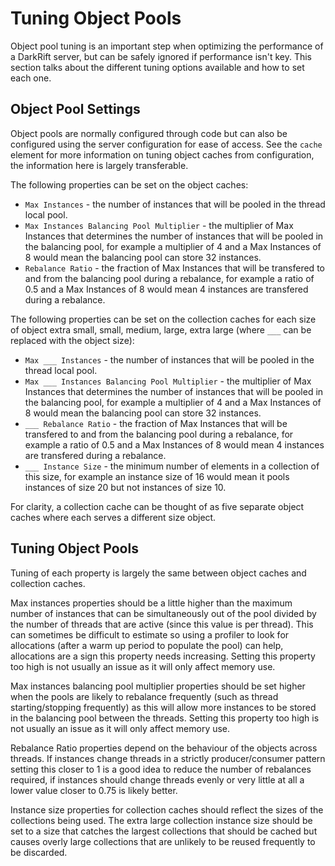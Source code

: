 # Tuning Object Pools
Object pool tuning is an important step when optimizing the performance of a DarkRift server, but can be safely ignored if performance isn't key. This section talks about the different tuning options available and how to set each one.

## Object Pool Settings
Object pools are normally configured through code but can also be configured using the server configuration for ease of access. See the `cache` element for more information on tuning object caches from configuration, the information here is largely transferable.

The following properties can be set on the object caches:
- `Max Instances` - the number of instances that will be pooled in the thread local pool.
- `Max Instances Balancing Pool Multiplier` - the multiplier of Max Instances that determines the number of instances that will be pooled in the balancing pool, for example a multiplier of 4 and a Max Instances of 8 would mean the balancing pool can store 32 instances.
- `Rebalance Ratio` - the fraction of Max Instances that will be transfered to and from the balancing pool during a rebalance, for example a ratio of 0.5 and a Max Instances of 8 would mean 4 instances are transfered during a rebalance.

The following properties can be set on the collection caches for each size of object extra small, small, medium, large, extra large (where `___` can be replaced with the object size):
- `Max ___ Instances` - the number of instances that will be pooled in the thread local pool.
- `Max ___ Instances Balancing Pool Multiplier` - the multiplier of Max Instances that determines the number of instances that will be pooled in the balancing pool, for example a multiplier of 4 and a Max Instances of 8 would mean the balancing pool can store 32 instances.
- `___ Rebalance Ratio` - the fraction of Max Instances that will be transfered to and from the balancing pool during a rebalance, for example a ratio of 0.5 and a Max Instances of 8 would mean 4 instances are transfered during a rebalance.
- `___ Instance Size` - the minimum number of elements in a collection of this size, for example an instance size of 16 would mean it pools instances of size 20 but not instances of size 10.

For clarity, a collection cache can be thought of as five separate object caches where each serves a different size object.

## Tuning Object Pools
Tuning of each property is largely the same between object caches and collection caches.

Max instances properties should be a little higher than the maximum number of instances that can be simultaneously out of the pool divided by the number of threads that are active (since this value is per thread). This can sometimes be difficult to estimate so using a profiler to look for allocations (after a warm up period to populate the pool) can help, allocations are a sign this property needs increasing. Setting this property too high is not usually an issue as it will only affect memory use.

Max instances balancing pool multiplier properties should be set higher when the pools are likely to rebalance frequently (such as thread starting/stopping frequently) as this will allow more instances to be stored in the balancing pool between the threads. Setting this property too high is not usually an issue as it will only affect memory use.

Rebalance Ratio properties depend on the behaviour of the objects across threads. If instances change threads in a strictly producer/consumer pattern setting this closer to 1 is a good idea to reduce the number of rebalances required, if instances should change threads evenly or very little at all a lower value closer to 0.75 is likely better.

Instance size properties for collection caches should reflect the sizes of the collections being used. The extra large collection instance size should be set to a size that catches the largest collections that should be cached but causes overly large collections that are unlikely to be reused frequently to be discarded.
